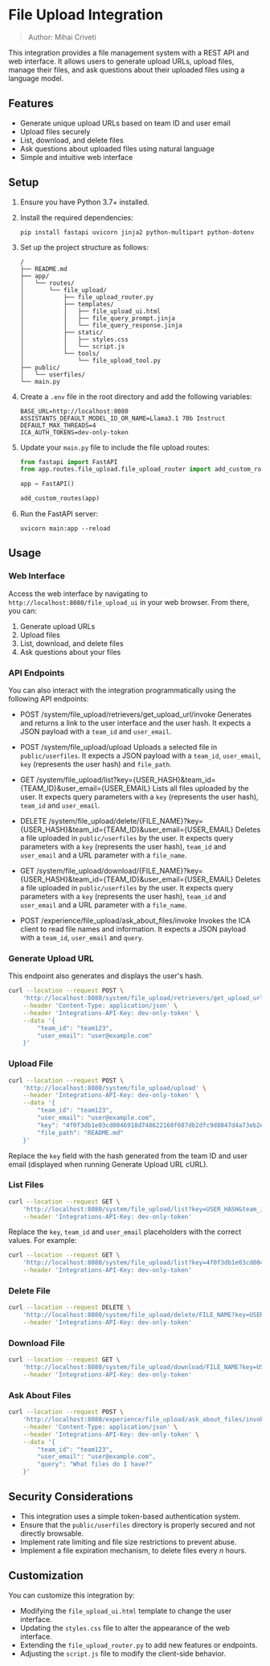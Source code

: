 # File Upload Integration

> Author: Mihai Criveti

This integration provides a file management system with a REST API and web interface.
It allows users to generate upload URLs, upload files, manage their files, and ask questions about their uploaded files using a language model.

## Features

- Generate unique upload URLs based on team ID and user email
- Upload files securely
- List, download, and delete files
- Ask questions about uploaded files using natural language
- Simple and intuitive web interface

## Setup

1. Ensure you have Python 3.7+ installed.

2. Install the required dependencies:
   ```
   pip install fastapi uvicorn jinja2 python-multipart python-dotenv
   ```

3. Set up the project structure as follows:
   ```
   /
   ├── README.md
   ├── app/
   │   └── routes/
   │       └── file_upload/
   │           ├── file_upload_router.py
   │           ├── templates/
   │           │   ├── file_upload_ui.html
   │           │   ├── file_query_prompt.jinja
   │           │   └── file_query_response.jinja
   │           ├── static/
   │           │   ├── styles.css
   │           │   └── script.js
   │           └── tools/
   │               └── file_upload_tool.py
   ├── public/
   │   └── userfiles/
   └── main.py
   ```

4. Create a `.env` file in the root directory and add the following variables:
   ```
   BASE_URL=http://localhost:8080
   ASSISTANTS_DEFAULT_MODEL_ID_OR_NAME=Llama3.1 70b Instruct
   DEFAULT_MAX_THREADS=4
   ICA_AUTH_TOKENS=dev-only-token
   ```

5. Update your `main.py` file to include the file upload routes:
   ```python
   from fastapi import FastAPI
   from app.routes.file_upload.file_upload_router import add_custom_routes

   app = FastAPI()

   add_custom_routes(app)
   ```

6. Run the FastAPI server:
   ```
   uvicorn main:app --reload
   ```

## Usage

### Web Interface

Access the web interface by navigating to `http://localhost:8080/file_upload_ui` in your web browser. From there, you can:

1. Generate upload URLs
2. Upload files
3. List, download, and delete files
4. Ask questions about your files

### API Endpoints

You can also interact with the integration programmatically using the following API endpoints:

- POST /system/file_upload/retrievers/get_upload_url/invoke
  Generates and returns a link to the user interface and the user hash.
  It expects a JSON payload with a `team_id` and `user_email`.


- POST /system/file_upload/upload
  Uploads a selected file in `public/userfiles`.
  It expects a JSON payload with a `team_id`, `user_email`, `key` (represents the user hash) and `file_path`.


- GET /system/file_upload/list?key={USER_HASH}&team_id={TEAM_ID}&user_email={USER_EMAIL}
  Lists all files uploaded by the user.
  It expects query parameters with a `key` (represents the user hash), `team_id` and `user_email`.


- DELETE /system/file_upload/delete/{FILE_NAME}?key={USER_HASH}&team_id={TEAM_ID}&user_email={USER_EMAIL}
  Deletes a file uploaded in `public/userfiles` by the user.
  It expects query parameters with a `key` (represents the user hash), `team_id` and `user_email` and a URL parameter with a `file_name`.


- GET /system/file_upload/download/{FILE_NAME}?key={USER_HASH}&team_id={TEAM_ID}&user_email={USER_EMAIL}
  Deletes a file uploaded in `public/userfiles` by the user.
  It expects query parameters with a `key` (represents the user hash), `team_id` and `user_email` and a URL parameter with a `file_name`.


- POST /experience/file_upload/ask_about_files/invoke
  Invokes the ICA client to read file names and information.
  It expects a JSON payload with a `team_id`, `user_email` and `query`.

### Generate Upload URL

This endpoint also generates and displays the user's hash.

```bash
curl --location --request POST \
    'http://localhost:8080/system/file_upload/retrievers/get_upload_url/invoke' \
    --header 'Content-Type: application/json' \
    --header 'Integrations-API-Key: dev-only-token' \
    --data '{
        "team_id": "team123",
        "user_email": "user@example.com"
    }'
```

### Upload File

```bash
curl --location --request POST \
    'http://localhost:8080/system/file_upload/upload' \
    --header 'Integrations-API-Key: dev-only-token' \
    --data '{
        "team_id": "team123",
        "user_email": "user@example.com",
        "key": "4f0f3db1e03cd0046918d748622160f687db2dfc9d8047d4a73eb2e8c38e6efa",
        "file_path": "README.md"
    }'
```

Replace the `key` field with the hash generated from the team ID and user email (displayed when running Generate Upload URL cURL).

### List Files

```bash
curl --location --request GET \
    'http://localhost:8080/system/file_upload/list?key=USER_HASH&team_id=TEAM_ID&user_email=USER_EMAIL' \
    --header 'Integrations-API-Key: dev-only-token'
```

Replace the `key`, `team_id` and `user_email` placeholders with the correct values. For example:

```bash
curl --location --request GET \
    'http://localhost:8080/system/file_upload/list?key=4f0f3db1e03cd0046918d748622160f687db2dfc9d8047d4a73eb2e8c38e6efa&team_id=team123&user_email=user@example.com' \
    --header 'Integrations-API-Key: dev-only-token'
```

### Delete File

```bash
curl --location --request DELETE \
    'http://localhost:8080/system/file_upload/delete/FILE_NAME?key=USER_HASH&team_id=TEAM_ID&user_email=USER_EMAIL' \
    --header 'Integrations-API-Key: dev-only-token'
```

### Download File

```bash
curl --location --request GET \
    'http://localhost:8080/system/file_upload/download/FILE_NAME?key=USER_HASH&team_id=TEAM_ID&user_email=USER_EMAIL' \
    --header 'Integrations-API-Key: dev-only-token'
```

### Ask About Files

```bash
curl --location --request POST \
    'http://localhost:8080/experience/file_upload/ask_about_files/invoke' \
    --header 'Content-Type: application/json' \
    --header 'Integrations-API-Key: dev-only-token' \
    --data '{
        "team_id": "team123",
        "user_email": "user@example.com",
        "query": "What files do I have?"
    }'
```

## Security Considerations

- This integration uses a simple token-based authentication system.
- Ensure that the `public/userfiles` directory is properly secured and not directly browsable.
- Implement rate limiting and file size restrictions to prevent abuse.
- Implement a file expiration mechanism, to delete files every *n* hours.

## Customization

You can customize this integration by:

- Modifying the `file_upload_ui.html` template to change the user interface.
- Updating the `styles.css` file to alter the appearance of the web interface.
- Extending the `file_upload_router.py` to add new features or endpoints.
- Adjusting the `script.js` file to modify the client-side behavior.
